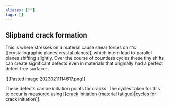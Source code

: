 ```yaml
---
aliases: [""]
tags: []
---
```


## Slipband crack formation

This is where stresses on a material cause shear forces on it's [[crystallographic planes|crystal planes]], which intern lead to parallel planes shifting slightly. Over the course of countless cycles these tiny shifts can create significant defects even in materials that originally had a perfect defect free surface:

![[Pasted image 20230211114617.png]]

These defects can be initiation points for cracks. The cycles taken for this to occur is measured using [[crack initiation (material fatigue)|cycles for crack initiation]].